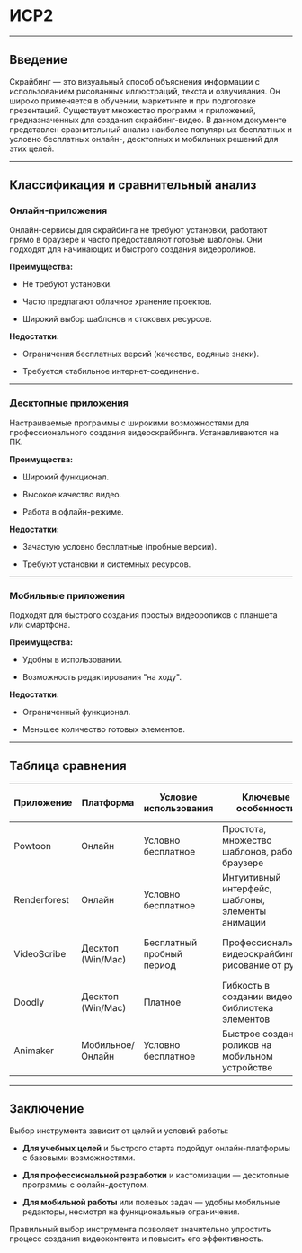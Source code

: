 # ИСР2


---

## Введение

Скрайбинг — это визуальный способ объяснения информации с использованием рисованных иллюстраций, текста и озвучивания. Он широко применяется в обучении, маркетинге и при подготовке презентаций. Существует множество программ и приложений, предназначенных для создания скрайбинг-видео. В данном документе представлен сравнительный анализ наиболее популярных бесплатных и условно бесплатных онлайн-, десктопных и мобильных решений для этих целей.

---

## Классификация и сравнительный анализ

### Онлайн-приложения

Онлайн-сервисы для скрайбинга не требуют установки, работают прямо в браузере и часто предоставляют готовые шаблоны. Они подходят для начинающих и быстрого создания видеороликов.

**Преимущества:**

- Не требуют установки.
    
- Часто предлагают облачное хранение проектов.
    
- Широкий выбор шаблонов и стоковых ресурсов.
    

**Недостатки:**

- Ограничения бесплатных версий (качество, водяные знаки).
    
- Требуется стабильное интернет-соединение.
    

---

### Десктопные приложения

Настраиваемые программы с широкими возможностями для профессионального создания видеоскрайбинга. Устанавливаются на ПК.

**Преимущества:**

- Широкий функционал.
    
- Высокое качество видео.
    
- Работа в офлайн-режиме.
    

**Недостатки:**

- Зачастую условно бесплатные (пробные версии).
    
- Требуют установки и системных ресурсов.
    

---

### Мобильные приложения

Подходят для быстрого создания простых видеороликов с планшета или смартфона.

**Преимущества:**

- Удобны в использовании.
    
- Возможность редактирования "на ходу".
    

**Недостатки:**

- Ограниченный функционал.
    
- Меньшее количество готовых элементов.
    

---

## Таблица сравнения

|Приложение|Платформа|Условие использования|Ключевые особенности|Ограничения бесплатной версии|
|---|---|---|---|---|
|Powtoon|Онлайн|Условно бесплатное|Простота, множество шаблонов, работа в браузере|Водяной знак, ограничения на экспорт|
|Renderforest|Онлайн|Условно бесплатное|Интуитивный интерфейс, шаблоны, элементы анимации|Водяной знак, ограниченное качество|
|VideoScribe|Десктоп (Win/Mac)|Бесплатный пробный период|Профессиональный видеоскрайбинг, рисование от руки|Только 7 дней, затем платная версия|
|Doodly|Десктоп (Win/Mac)|Платное|Гибкость в создании видео, библиотека элементов|Отсутствие бесплатной версии|
|Animaker|Мобильное/Онлайн|Условно бесплатное|Быстрое создание роликов на мобильном устройстве|Ограниченные возможности экспорта|

---

## Заключение

Выбор инструмента зависит от целей и условий работы:

- **Для учебных целей** и быстрого старта подойдут онлайн-платформы с базовыми возможностями.
    
- **Для профессиональной разработки** и кастомизации — десктопные программы с офлайн-доступом.
    
- **Для мобильной работы** или полевых задач — удобны мобильные редакторы, несмотря на функциональные ограничения.
    

Правильный выбор инструмента позволяет значительно упростить процесс создания видеоконтента и повысить его эффективность.
